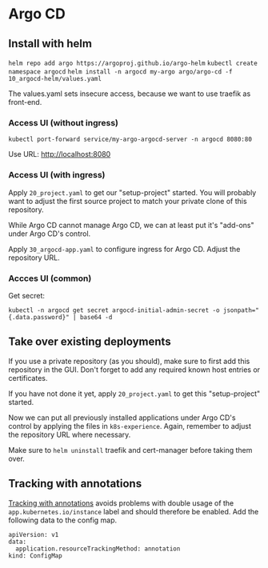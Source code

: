 # Argo CD

## Install with helm

`helm repo add argo https://argoproj.github.io/argo-helm`
`kubectl create namespace argocd`
`helm install -n argocd my-argo argo/argo-cd -f 10_argocd-helm/values.yaml`

The values.yaml sets insecure access, because we want to use traefik
as front-end.

### Access UI (without ingress)

```
kubectl port-forward service/my-argo-argocd-server -n argocd 8080:80
```

Use URL: [http://localhost:8080](http://localhost:8080)

### Access UI (with ingress)

Apply `20_project.yaml` to get our "setup-project" started. You will
probably want to adjust the first source project to match your
private clone of this repository.

While Argo CD cannot manage Argo CD, we can at least put it's
"add-ons" under Argo CD's control.

Apply `30_argocd-app.yaml` to configure ingress for Argo CD. Adjust the
repository URL.

### Accces UI (common)

Get secret:

```
kubectl -n argocd get secret argocd-initial-admin-secret -o jsonpath="{.data.password}" | base64 -d
```

## Take over existing deployments

If you use a private repository (as you should), make sure to first
add this repository in the GUI. Don't forget to add any required
known host entries or certificates.

If you have not done it yet, apply `20_project.yaml` to get 
this "setup-project" started.

Now we can put all previously installed applications under
Argo CD's control by applying the files in `k8s-experience`.
Again, remember to adjust the repository URL where necessary.

Make sure to `helm uninstall` traefik and cert-manager before 
taking them over.

## Tracking with annotations

[Tracking with annotations](https://argo-cd.readthedocs.io/en/stable/user-guide/resource_tracking/)
avoids problems with double usage of the `app.kubernetes.io/instance` label and
should therefore be enabled. Add the following data to the config map.

```
apiVersion: v1
data:
  application.resourceTrackingMethod: annotation
kind: ConfigMap
```
